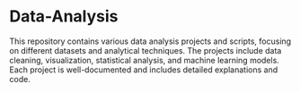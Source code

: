 # Data-Analysis
This repository contains various data analysis projects and scripts, focusing on different datasets and analytical techniques. The projects include data cleaning, visualization, statistical analysis, and machine learning models. Each project is well-documented and includes detailed explanations and code.
